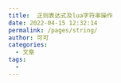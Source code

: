 ```yaml
---
title:  正则表达式及lua字符串操作
date: 2022-04-15 12:32:14
permalink: /pages/string/
author: 可可
categories:
  - 文章
tags:
  - 
---
```

